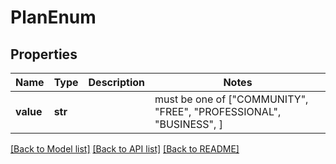 # PlanEnum


## Properties
Name | Type | Description | Notes
------------ | ------------- | ------------- | -------------
**value** | **str** |  |  must be one of ["COMMUNITY", "FREE", "PROFESSIONAL", "BUSINESS", ]

[[Back to Model list]](../README.md#documentation-for-models) [[Back to API list]](../README.md#documentation-for-api-endpoints) [[Back to README]](../README.md)



